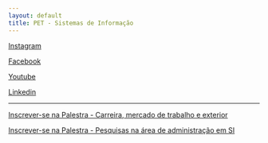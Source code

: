 ```yaml
---
layout: default
title: PET - Sistemas de Informação
---
```


<a href="https://www.instagram.com/petsi.ufc/" class="btn" target="_blank"><i class="fab fa-instagram"></i> Instagram</a>

<a href="https://www.facebook.com/petsiufc" class="btn" target="_blank"><i class="fab fa-facebook-square"></i> Facebook</a>

<a href="https://www.youtube.com/channel/UCnktWER26p3YdGJMZULGPnw" class="btn"><i class="fab fa-youtube"></i> Youtube</a>

<a href="https://www.linkedin.com/in/pet-si-2920571ab" class="btn"><i class="fab fa-linkedin"></i> Linkedin</a>


---

<a href="https://bit.ly/3fBuOTp" class="btn"><i class="fas fa-laptop-house"></i> Inscrever-se na Palestra - Carreira, mercado de
trabalho e exterior</a>

<a href="https://bit.ly/2Wmvk05" class="btn"><i class="fas fa-laptop-house"></i> Inscrever-se na Palestra - Pesquisas na área de administração em SI</a>


